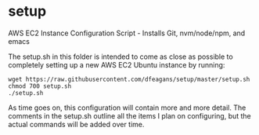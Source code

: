 # setup
AWS EC2 Instance Configuration Script - Installs Git, nvm/node/npm, and emacs

The setup.sh in this folder is intended to come as close as possible to completely setting up a new AWS EC2 Ubuntu instance by running:

```
wget https://raw.githubusercontent.com/dfeagans/setup/master/setup.sh
chmod 700 setup.sh
./setup.sh
```

As time goes on, this configuration will contain more and more detail. The comments in the setup.sh outline all the items I plan on configuring, but the actual commands will be added over time.
